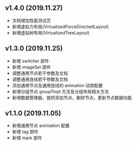 ## v1.4.0 (2019.11.27)

- 文档增加性能测试页
- 新增虚拟力布局(VirtualizedForceDirectedLayout)
- 新增虚拟树布局(VirtualizedTreeLayout)

## v1.3.0 (2019.11.25)

- 新增 switcher 部件
- 新增 imageSet 部件
- 调整通用节点若干参数及文档
- 调整通用连线若干参数及文档
- 添加通用节点及通用连线的 animation 动效配置
- 新增分组节点 groupTmpl 方法及分组布局相关方法
- 新增数据管理器，提供添加节点，删除节点，更新节点数据功能

## v1.1.0 (2019.11.05)

- 新增通用节点 animiation 配置
- 新增 tag 部件
- 新增 mark 部件
